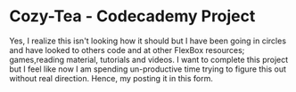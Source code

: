 # Cozy-Tea - Codecademy Project
Yes, I realize this isn't looking how it should but I have been going in circles and have looked to others code and at other 
FlexBox resources; games,reading material, tutorials and videos.  I want to complete this project but I feel like now I am 
spending un-productive time trying to figure this out without real direction.  Hence, my posting it in this form.  
